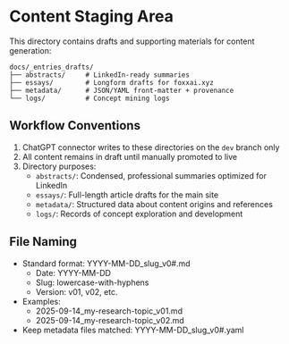 # Content Staging Area

This directory contains drafts and supporting materials for content generation:

```text
docs/_entries_drafts/
├── abstracts/     # LinkedIn-ready summaries
├── essays/        # Longform drafts for foxxai.xyz
├── metadata/      # JSON/YAML front-matter + provenance
└── logs/          # Concept mining logs
```

## Workflow Conventions

1. ChatGPT connector writes to these directories on the `dev` branch only
2. All content remains in draft until manually promoted to live
3. Directory purposes:
   - `abstracts/`: Condensed, professional summaries optimized for LinkedIn
   - `essays/`: Full-length article drafts for the main site
   - `metadata/`: Structured data about content origins and references
   - `logs/`: Records of concept exploration and development

## File Naming

- Standard format: YYYY-MM-DD_slug_v0#.md
  - Date: YYYY-MM-DD
  - Slug: lowercase-with-hyphens
  - Version: v01, v02, etc.
- Examples:
  - 2025-09-14_my-research-topic_v01.md
  - 2025-09-14_my-research-topic_v02.md
- Keep metadata files matched: YYYY-MM-DD_slug_v0#.yaml
